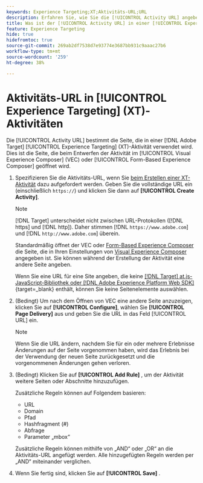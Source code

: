 ```yaml
---
keywords: Experience Targeting;XT;Aktivitäts-URL;URL
description: Erfahren Sie, wie Sie die [!UICONTROL Activity URL] angeben, die die im Test verwendete Seite bestimmt und die geöffnet wird, wenn die [!UICONTROL Experience Targeting]-Aktivität erstellt wird mit [!DNL Adobe Target].
title: Was ist der [!UICONTROL Activity URL] in einer [!UICONTROL Experience Targeting] (XT)-Aktivität?
feature: Experience Targeting
hide: true
hidefromtoc: true
source-git-commit: 269ab2df7538d7e93774e3687bb931c9aaac27b6
workflow-type: tm+mt
source-wordcount: '259'
ht-degree: 38%

---
```


# Aktivitäts-URL in [!UICONTROL Experience Targeting] (XT)-Aktivitäten

Die [!UICONTROL Activity URL] bestimmt die Seite, die in einer [!DNL Adobe Target] [!UICONTROL Experience Targeting] (XT)-Aktivität verwendet wird. Dies ist die Seite, die beim Entwerfen der Aktivität im [!UICONTROL Visual Experience Composer] (VEC) oder [!UICONTROL Form-Based Experience Composer] geöffnet wird.

1. Spezifizieren Sie die Aktivitäts-URL, wenn Sie [beim Erstellen einer XT-Aktivität](/help/main/c-activities/t-experience-target/t-xt-create/xt-create.md) dazu aufgefordert werden. Geben Sie die vollständige URL ein (einschließlich `https://`) und klicken Sie dann auf **[!UICONTROL Create Activity]**.

   >[!NOTE]
   >
   >[!DNL Target] unterscheidet nicht zwischen URL-Protokollen ([!DNL https] und [!DNL http]). Daher stimmen [!DNL `https://www.adobe.com`] und [!DNL `http://www.adobe.com`] überein.
   >
   >Standardmäßig öffnet der VEC oder [Form-Based Experience Composer](/help/main/c-experiences/form-experience-composer.md) die Seite, die in Ihren Einstellungen von [Visual Experience Composer](/help/main/administrating-target/visual-experience-composer-set-up.md) angegeben ist. Sie können während der Erstellung der Aktivität eine andere Seite angeben.
   >
   >Wenn Sie eine URL für eine Site angeben, die keine [[!DNL Target] at.js-JavaScript-Bibliothek oder  [!DNL Adobe Experience Platform Web SDK]](https://experienceleague.adobe.com/docs/target-dev/developer/client-side/overview.html){target=_blank} enthält, können Sie keine Seitenelemente auswählen.

1. (Bedingt) Um nach dem Öffnen von VEC eine andere Seite anzuzeigen, klicken Sie auf **[!UICONTROL Configure]**, wählen Sie **[!UICONTROL Page Delivery]** aus und geben Sie die URL in das Feld [!UICONTROL URL] ein.

   >[!NOTE]
   >
   >Wenn Sie die URL ändern, nachdem Sie für ein oder mehrere Erlebnisse Änderungen auf der Seite vorgenommen haben, wird das Erlebnis bei der Verwendung der neuen Seite zurückgesetzt und die vorgenommenen Änderungen gehen verloren.

1. (Bedingt) Klicken Sie auf **[!UICONTROL Add Rule]** , um der Aktivität weitere Seiten oder Abschnitte hinzuzufügen.

   Zusätzliche Regeln können auf Folgendem basieren:

   * URL
   * Domain
   * Pfad
   * Hashfragment (#)
   * Abfrage
   * Parameter „mbox“

   Zusätzliche Regeln können mithilfe von „AND“ oder „OR“ an die Aktivitäts-URL angefügt werden. Alle hinzugefügten Regeln werden per „AND“ miteinander verglichen.

1. Wenn Sie fertig sind, klicken Sie auf **[!UICONTROL Save]** .
